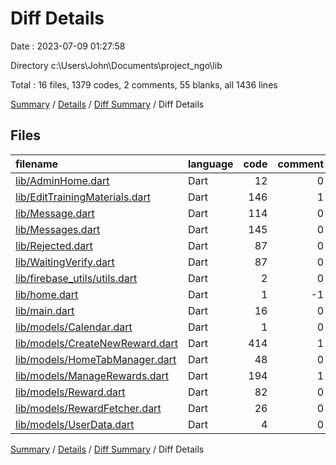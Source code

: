 # Diff Details

Date : 2023-07-09 01:27:58

Directory c:\\Users\\John\\Documents\\project_ngo\\lib

Total : 16 files,  1379 codes, 2 comments, 55 blanks, all 1436 lines

[Summary](results.md) / [Details](details.md) / [Diff Summary](diff.md) / Diff Details

## Files
| filename | language | code | comment | blank | total |
| :--- | :--- | ---: | ---: | ---: | ---: |
| [lib/AdminHome.dart](/lib/AdminHome.dart) | Dart | 12 | 0 | 0 | 12 |
| [lib/EditTrainingMaterials.dart](/lib/EditTrainingMaterials.dart) | Dart | 146 | 1 | 5 | 152 |
| [lib/Message.dart](/lib/Message.dart) | Dart | 114 | 0 | 2 | 116 |
| [lib/Messages.dart](/lib/Messages.dart) | Dart | 145 | 0 | 9 | 154 |
| [lib/Rejected.dart](/lib/Rejected.dart) | Dart | 87 | 0 | 3 | 90 |
| [lib/WaitingVerify.dart](/lib/WaitingVerify.dart) | Dart | 87 | 0 | 3 | 90 |
| [lib/firebase_utils/utils.dart](/lib/firebase_utils/utils.dart) | Dart | 2 | 0 | 0 | 2 |
| [lib/home.dart](/lib/home.dart) | Dart | 1 | -1 | 0 | 0 |
| [lib/main.dart](/lib/main.dart) | Dart | 16 | 0 | 0 | 16 |
| [lib/models/Calendar.dart](/lib/models/Calendar.dart) | Dart | 1 | 0 | 0 | 1 |
| [lib/models/CreateNewReward.dart](/lib/models/CreateNewReward.dart) | Dart | 414 | 1 | 15 | 430 |
| [lib/models/HomeTabManager.dart](/lib/models/HomeTabManager.dart) | Dart | 48 | 0 | 0 | 48 |
| [lib/models/ManageRewards.dart](/lib/models/ManageRewards.dart) | Dart | 194 | 1 | 6 | 201 |
| [lib/models/Reward.dart](/lib/models/Reward.dart) | Dart | 82 | 0 | 5 | 87 |
| [lib/models/RewardFetcher.dart](/lib/models/RewardFetcher.dart) | Dart | 26 | 0 | 7 | 33 |
| [lib/models/UserData.dart](/lib/models/UserData.dart) | Dart | 4 | 0 | 0 | 4 |

[Summary](results.md) / [Details](details.md) / [Diff Summary](diff.md) / Diff Details